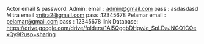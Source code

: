 Actor email &  password:
Admin:
     email  : admin@gmail.com
     pass   : asdasdasd
Mitra
      email :mitra2@gmail.com
      pass  :12345678
Pelamar
       email : pelamar@gmail.com
       pass  : 12345678
link Database:
https://drive.google.com/drive/folders/1AI5QggbDHgyJc_SpLDaJNGO1COexQy9I?usp=sharing
